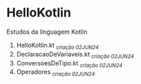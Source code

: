 # HelloKotlin

Estudos da linguagem Kotlin

1. HelloKotlin.kt <sub>*criação 02JUN24*</sub>
2. DeclaracaoDeVariaveis.kt <sub>*criação 02JUN24*</sub>
3. ConversoesDeTipo.kt <sub>*criação 02JUN24*</sub>
4. Operadores <sub>*criação 02JUN24*</sub>